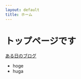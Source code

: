 ```yaml
---
layout: default
title: ホーム
---
```


# トップページです
[ある日のブログ](/documents/blog/2022-07-31/)
* hoge
* huga